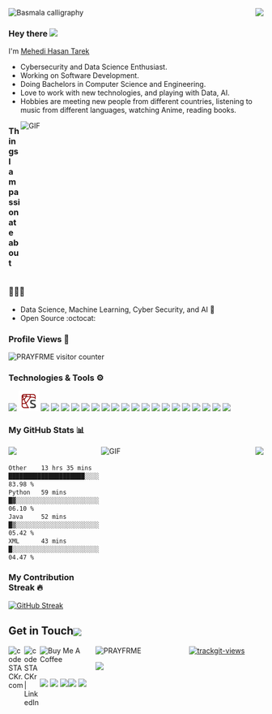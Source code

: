 <img width="500px" src="https://upload.wikimedia.org/wikipedia/commons/f/fb/Bismillah_Calligraphy1.svg" alt="Basmala calligraphy">  <img height="150px" src="https://weather-icon.journeyad.repl.co/@dhaka?v=1" align="right">


### Hey there <img src="https://media.giphy.com/media/hvRJCLFzcasrR4ia7z/giphy.gif" width="25px">


I'm [Mehedi Hasan Tarek](https://linktr.ee/PRAYFRME)

- Cybersecurity and Data Science Enthusiast. 
- Working on Software Development.
- Doing Bachelors in Computer Science and Engineering. 
- Love to work with new technologies, and playing with Data, AI.
- Hobbies are meeting new people from different countries, listening to music from different languages, watching Anime, reading books.

<img align="right" alt="GIF" src="https://cdn.dribbble.com/users/1059583/screenshots/4171367/media/5c8264a20b247115b68e6c2f4c97d5e6.gif?raw=true" width="480" height="325" />

### Things I am passionate about 💁🏻‍♂️

- Data Science, Machine Learning, Cyber Security, and AI :robot:
- Open Source :octocat:

### Profile Views 🧮
![PRAYFRME visitor counter](https://count.getloli.com/get/@PRAYFRME?theme=rule34)


### Technologies & Tools ⚙
<code><img height="40" src="https://upload.wikimedia.org/wikipedia/commons/9/9a/Visual_Studio_Code_1.35_icon.svg"></code>
<code><img height="40" src="https://raw.githubusercontent.com/spyder-ide/spyder/ba9485ccb16e0e320ebad5db0af8826fddfd846c/spyder/images/light/spyder_about.svg"></code>
<code><img height="40" src="https://upload.wikimedia.org/wikipedia/commons/d/d0/Google_Colaboratory_SVG_Logo.svg"></code>
<code><img height="40" src="https://upload.wikimedia.org/wikipedia/commons/3/38/Jupyter_logo.svg"></code>
<code><img height="40" src="https://upload.wikimedia.org/wikipedia/commons/9/98/Apache_NetBeans_Logo.svg"></code>
<code><img height="40" src="https://developer.android.com/studio/images/studio-icon.svg"></code>
<code><img height="40" src="https://upload.wikimedia.org/wikipedia/commons/c/c3/Python-logo-notext.svg"></code>
<code><img height="40" src="https://upload.wikimedia.org/wikipedia/en/3/30/Java_programming_language_logo.svg"></code>
<code><img height="40" src="https://upload.wikimedia.org/wikipedia/commons/1/18/C_Programming_Language.svg"></code>
<code><img height="40" src="https://upload.wikimedia.org/wikipedia/commons/1/18/ISO_C%2B%2B_Logo.svg"></code>
<code><img height="40" src="https://upload.wikimedia.org/wikipedia/commons/2/21/Matlab_Logo.png"></code>
<code><img height="40" src="https://upload.wikimedia.org/wikipedia/commons/6/61/HTML5_logo_and_wordmark.svg"></code>
<code><img height="40" src="https://upload.wikimedia.org/wikipedia/commons/c/c5/Git_Icon.svg"></code>
<code><img height="40" src="https://raw.githubusercontent.com/gist/christophermanning/4460135/raw/7278f8125f4508e096396b024304daf238e38b97/octocat.svg"></code>
<code><img height="40" src="https://upload.wikimedia.org/wikipedia/commons/b/b0/NewTux.svg"></code>
<code><img height="40" src="https://raw.githubusercontent.com/PRAYFRME/PRAYFRME/ab7a4380bf14262e407046d9e36f35935fc9ff7a/GIF/redis-cube.svg"></code>
<code><img height="40" src="https://upload.wikimedia.org/wikipedia/commons/e/e1/Oracle_Corporation_logo.svg"></code>
<code><img height="40" src="https://upload.wikimedia.org/wikipedia/en/d/dd/MySQL_logo.svg"></code>
<code><img height="40" src="https://raw.githubusercontent.com/PRAYFRME/PRAYFRME/efb5e6885ebb01baefff033a12f503956c2f4e7f/GIF/AutoCAD.svg"></code>
<code><img height="40" src="https://static.djangoproject.com/img/logos/django-logo-negative.svg"></code>
<code><img height="40" src="https://upload.wikimedia.org/wikipedia/commons/4/4e/Docker_%28container_engine%29_logo.svg"></code>


### My GitHub Stats 📊 

<img align="right" src="https://github-readme-stats.vercel.app/api/top-langs/?username=PRAYFRME&show_icons=true&count_private=true&include_all_commits=true&icon_color=D10000&show_owner=true&locale=en&layout=compact" />

<img src="https://github-readme-stats.vercel.app/api?username=PRAYFRME&show_icons=true&count_private=true&include_all_commits=true&icon_color=D10000&show_owner=true&locale=en" />


<img align="right" alt="GIF" src="https://github.com/PRAYFRME/PRAYFRME/blob/main/GIF/working.gif?raw=true" width="305" height="300" />


<!--START_SECTION:waka-->
```text
Other    13 hrs 35 mins  █████████████████████░░░░   83.98 % 
Python   59 mins         █▓░░░░░░░░░░░░░░░░░░░░░░░   06.10 % 
Java     52 mins         █▒░░░░░░░░░░░░░░░░░░░░░░░   05.42 % 
XML      43 mins         █░░░░░░░░░░░░░░░░░░░░░░░░   04.47 % 
```
<!--END_SECTION:waka-->


###  My Contribution Streak 🔥
[![GitHub Streak](https://github-readme-streak-stats.herokuapp.com?user=PRAYFRME&theme=blood&fire=FFBA47)](https://git.io/streak-stats)
 

<h2>Get in Touch<img align="center" src="https://github.com/PRAYFRME/PRAYFRME/blob/main/GIF/Handshake.gif" height="33px" /></h2>

[<img align="left" alt="codeSTACKr.com" width="31px" src="https://raw.githubusercontent.com/PRAYFRME/PRAYFRME/84af7fefdb739eb33fc46aee5c73cd34e4e2ea61/GIF/internet-explorer-logo-svgrepo-com.svg" />][website]
[<img align="left" alt="codeSTACKr | LinkedIn" width="31px" src="https://cdn.worldvectorlogo.com/logos/linkedin-icon-2.svg" />][linkedin]
<a href="https://www.buymeacoffee.com/prayfrme" target="_blank"><img align="left" src="https://www.buymeacoffee.com/assets/img/guidelines/download-assets-sm-1.svg" alt="Buy Me A Coffee" width="110" ></a>
<img align="left" width="185px" src="https://komarev.com/ghpvc/?username=PRAYFRME&color=FF0000&style=flat&label=NEW+VIEWS" alt="PRAYFRME"/>

<a href="https://trackgit.com">
<img width="155px" src="https://us-central1-trackgit-analytics.cloudfunctions.net/token/ping/kvwurpx2jpmnyixws9kv" alt="trackgit-views" />
</a>

[website]: https://linktr.ee/PRAYFRME
[linkedin]: https://www.linkedin.com/in/prayfrme/

![](https://hit.yhype.me/github/profile?user_id=67306802)


<p align="left">
 <img align="" height='90px' src="https://phils.design/weather-icons/images/svg/b_1_partly_cloudy.svg" />
<img align="" height='120px' src="https://github.com/aryashah2k/aryashah2k/blob/main/assets/Geometric%20White.gif" /> <img align="" height='120px' src="https://raw.githubusercontent.com/rodrigograca31/rodrigograca31/master/matrix.svg" /><img align="" height='120px' src="https://github.com/aryashah2k/aryashah2k/blob/main/assets/Geometric%20White.gif" />
 <img align="" height='90px' src="https://phils.design/weather-icons/images/svg/b_1_partly_cloudy.svg" />
</p>
